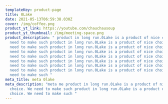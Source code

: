 ```yaml
---
templateKey: product-page
title: 0Lake
date: 2021-05-13T06:59:38.030Z
cover: /img/coffee.png
product_yt_link: https://youtube.com/chauchausoup
product_yt_thumbnail: /img/meeting-space.png
product_description: " product in long run.0Lake is a product of nice choice. We
  need to make such product in long run.0Lake is a product of nice choice. We
  need to make such product in long run.0Lake is a product of nice choice. We
  need to make such product in long run.0Lake is a product of nice choice. We
  need to make such product in long run.0Lake is a product of nice choice. We
  need to make such product in long run.0Lake is a product of nice choice. We
  need to make such product in long run.0Lake is a product of nice choice. We
  need to make such product in long run.0Lake is a product of nice choice. We
  need to make such "
meta_title: meta 0lake
meta_description: "meta me product in long run.0Lake is a product of nice
  choice. We need to make such product in long run.0Lake is a product of nice
  choice. We need to make such "
---
```

